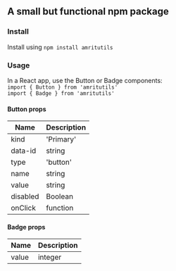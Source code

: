 ## A small but functional npm package


### Install

Install using `npm install amritutils`

### Usage 

In a React app, use the Button or Badge components:  
`import { Button } from 'amritutils'`  
`import { Badge } from 'amritutils'` 

#### Button props

| Name        | Description      
| ----------- | -----------      
| kind        | 'Primary' | 'Outline' | 'Inline' | 'Ghost' | ' Warning'            
| data-id     | string             
| type        | 'button' | 'submit' | 'reset'             
| name        | string             
| value       | string             
| disabled    | Boolean          
| onClick     | function         


#### Badge props

| Name        | Description | 
| ----------- | ----------- |
| value       | integer     |
